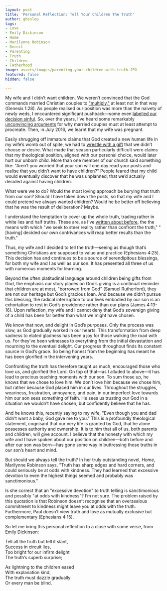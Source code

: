 ```yaml
---
layout: post
title: 'Personal Reflection: Tell Your Children The Truth'
author: gheslop
tags:
- Love
- Emily Dickinson
- Home
- Marilynne Robinson
- Deceit
- Parenting
- Truth
- Children
- Fatherhood
image: assets/images/parenting-your-children-with-truth.JPG
featured: false
hidden: false

---
```

My wife and I didn’t want children. We weren’t convinced that the God commands married Christian couples to ["multiply,"](https://rekindle.co.za/content/2021-03-02-must-married-christians-multiply-by-having-children '"Be fruitful and multiply" (Genesis 1:28)') at least not in that way (Genesis 1:28). As people realised our position was more than the naivety of newly weds, I encountered significant pushback—some even [labelled our decision sinful](https://rekindle.co.za/content/responding-to-challies-is-it-okay-to-deliberately-not-have-children/ "Is Choosing A Childless Marriage Sinful?"). So, over the years, I’ve heard some remarkably [unconvincing arguments](https://rekindle.co.za/content/unconvincing-arguments-for-why-married-couples-must-have-children/ "Weak Arguments") for why married couples must at least attempt to procreate. Then, in July 2016, we learnt that my wife was pregnant.

Easily shrugging off immature claims that God created a new human life in my wife’s womb out of spite, we had to [wrestle with a gift](https://rekindle.co.za/content/doodle-childlessness-and-the-sovereignty-of-god/ "Gifts and God's Sovereignty") that we didn’t choose or desire. What made that season particularly difficult were claims that my theological position, aligned with our personal choice, would later hurt our unborn child. More than one member of our church said something like: "Aren’t you worried that your son will one day read your posts and realise that you didn’t want to have children?" People feared that my child would eventually discover that he was unplanned; that we’d actually decided against having children.

What were we to do? Would the most loving approach be burying that truth from our son? Should I have taken down the posts, so that my wife and I could pretend we always wanted children? Would he be better off believing that he was the result of deliberation? Maybe.

I understand the temptation to cover up the whole truth, trading rather in white lies and half truths. These are, as I’ve [written about before](https://rekindle.co.za/content/2021-06-29-james-3-jordan-peterson "Jordan Peterson on James 3"), the the means with which "we seek to steer reality rather than confront the truth," "\[having\] decided our own contrivances will reap better results than the truth."

Thus, my wife and I decided to tell the truth—seeing as though that’s something Christians are supposed to value and practice (Ephesians 4:25). This decision has and continues to be a source of serendipitous blessings, for both my wife and I as well as our son. It has presented all three of us with numerous moments for learning.

Beyond the often platitudinal language around children being gifts from God, the emphasis our story places on God’s giving is a continual reminder that children are at most, "borrowed from God" (Samuel Rutherford), they are not our heritage but God’s gracious loan. And because we didn’t pursue this blessing, the radical interruption to our lives embodied by our son is an exhortation to rest in God’s providence rather than our plans (James 4:13-16). Upon reflection, my wife and I cannot deny that God’s sovereign giving of a child has been far better than what we might have chosen.

We know that now, and delight in God’s purposes. Only the process was slow, as God gradually worked in our hearts. This transformation from deep sadness to elated gladness has been a joy for those walking the road with us. For they’ve been witnesses to everything from the initial devastation and mourning to the eventual delight. Our progress throughout finds its constant source in God’s grace. So being honest from the beginning has meant he has been glorified in the intervening years.

Confronting the truth has therefore taught us much, encouraged those who love us, and glorified the Lord. On top of that—as I alluded to above—it has lead to precious teaching moments with our son. To sum those up, he knows that we chose to love him. We don’t love him because we chose him, but rather because God placed him in our lives. Throughout the struggles, weariness, frustration, annoyance, and pain, in our imperfect love towards him our son sees something of faith. He sees us trusting our God in a situation we wouldn’t have chosen, but confidently believe that he has.

And he knows this, recently saying to my wife, "Even though you and dad didn’t want a baby, God gave me to you." This is a profoundly theological statement, cognisant that our very life is granted by God, that he alone possesses authority and ownership. It is to him that all of us, both parents and children, will give account. I believe that the honesty with which my wife and I have spoken about our position on children—both before and after our son was born—has gone some way in buttressing those truths in our son’s heart and mind.

But should we always tell the truth? In her truly outstanding novel, _Home_, Marilynne Robinson says, "Truth has sharp edges and hard corners, and could seriously be at odds with kindness. They had learned that excessive devotion to even the highest things seemed and probably was sanctimonious."

Is she correct that an "excessive devotion" to truth telling is sanctimonious and possibly "at odds with kindness"? I’m not sure. The problem raised by this quotation is that Robinson doesn’t recognise that an overzealous commitment to kindness might leave you at odds with the truth. Furthermore, Paul doesn’t view truth and love as mutually exclusive but complementary (Ephesians 4:15).

So let me bring this personal reflection to a close with some verse, from Emily Dickinson:

Tell all the truth but tell it slant,  
Success in circuit lies,  
Too bright for our infirm delight  
The truth’s superb surprise;

As lightning to the children eased  
With explanation kind,  
The truth must dazzle gradually  
Or every man be blind.